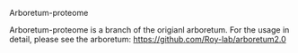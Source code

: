 Arboretum-proteome

Arboretum-proteome is a branch of the origianl arboretum.
For the usage in detail, please see the arboretum: https://github.com/Roy-lab/arboretum2.0
